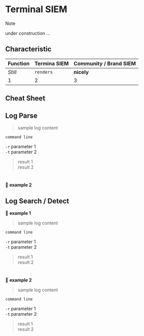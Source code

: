 # **Terminal SIEM**
> [!NOTE]
> under construction ...

## **Characteristic**
Function | Termina SIEM | Community \/ Brand SIEM
--- | --- | ---
*Still* | `renders` | **nicely**
1 | 2 | 3

## **Cheat Sheet**

## Log Parse
> sample log content

``` 
command line
```
`-r` parameter 1\
`-t` parameter 2
> result 1\
> result 2
#
:bookmark:  **example 2**

## Log Search \/ Detect
:bookmark:  **example 1**

> sample log content

``` 
command line
```
`-r` parameter 1\
`-t` parameter 2
> result 1\
> result 2
#
:bookmark:  **example 2**

> sample log content

``` 
command line
```
`-r` parameter 1\
`-t` parameter 2
> result 1\
> result 2

#
<!-- siem
opensearch
elasticsearch
search
index
security
-->
